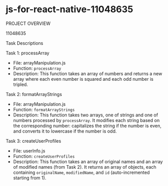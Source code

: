 # js-for-react-native-11048635

PROJECT OVERVIEW

11048635

Task Descriptions

Task 1: processArray
- File: arrayManipulation.js
- Function: `processArray`
- Description: This function takes an array of numbers and returns a new array where each even number is squared and each odd number is tripled.

Task 2: formatArrayStrings
- File: arrayManipulation.js
- Function: `formatArrayStrings`
- Description: This function takes two arrays, one of strings and one of numbers processed by `processArray`. It modifies each string based on the corresponding number: capitalizes the string if the number is even, and converts it to lowercase if the number is odd.

Task 3: createUserProfiles
- File: userInfo.js
- Function: `createUserProfiles`
- Description: This function takes an array of original names and an array of modified names (from Task 2). It returns an array of objects, each containing `originalName`, `modifiedName`, and `id` (auto-incremented starting from 1).


